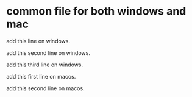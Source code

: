 # common file for both windows and mac

add this line on windows.

add this second line on windows.

add this third line on windows.

add this first line on macos.

add this second line on macos.